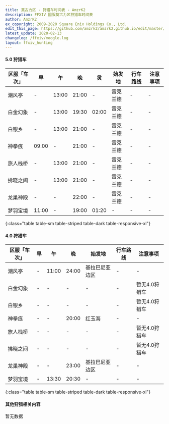 ```yaml
---
title: 莫古力区 - 狩猎车时间表 - AmzrK2
description: FFXIV 国服莫古力区狩猎车时间表
author: AmzrK2
ex_copyright: 2009-2020 Square Enix Holdings Co., Ltd.
edit_this_page: https://github.com/amzrk2/amzrk2.github.io/edit/master/ffxiv/moogle.md
latest_update: 2020-02-13
changelog: /ffxiv/moogle.log
layout: ffxiv_hunting
---
```


#### 5.0 狩猎车

| 区服「车次」 | 早    | 午    | 晚    | 灵    | 始发地   | 行车路线 | 注意事项 |
|--------------|-------|-------|-------|-------|----------|----------|----------|
| 潮风亭       | -     | 13:00 | 21:00 | -     | 雷克兰德 | -        | -        |
| 白金幻象     | -     | 13:00 | 19:30 | 02:00 | 雷克兰德 | -        | -        |
| 白银乡       | -     | 13:00 | 21:00 | -     | 雷克兰德 | -        | -        |
| 神拳痕       | 09:00 | -     | 21:00 | -     | 雷克兰德 | -        | -        |
| 旅人栈桥     | -     | 13:00 | 21:00 | -     | 雷克兰德 | -        | -        |
| 拂晓之间     | -     | 13:00 | 21:00 | -     | 雷克兰德 | -        | -        |
| 龙巢神殿     | -     | -     | 22:00 | -     | 雷克兰德 | -        | -        |
| 梦羽宝境     | 11:00 | -     | 19:00 | 01:20 | -        | -        | -        |
{:class="table table-sm table-striped table-dark table-responsive-xl"}

#### 4.0 狩猎车

| 区服「车次」 | 早 | 午    | 晚    | 始发地         | 行车路线 | 注意事项      |
|--------------|----|-------|-------|----------------|----------|---------------|
| 潮风亭       | -  | 11:00 | 24:00 | 基拉巴尼亚边区 | -        | -             |
| 白金幻象     | -  | -     | -     | -              | -        | 暂无4.0狩猎车 |
| 白银乡       | -  | -     | -     | -              | -        | 暂无4.0狩猎车 |
| 神拳痕       | -  | -     | 20:00 | 红玉海         | -        | -             |
| 旅人栈桥     | -  | -     | -     | -              | -        | 暂无4.0狩猎车 |
| 拂晓之间     | -  | -     | -     | -              | -        | 暂无4.0狩猎车 |
| 龙巢神殿     | -  | -     | 23:00 | 基拉巴尼亚边区 | -        | -             |
| 梦羽宝境     | -  | 13:30 | 20:30 | -              | -        | -             |
{:class="table table-sm table-striped table-dark table-responsive-xl"}

#### 其他狩猎相关内容

暂无数据